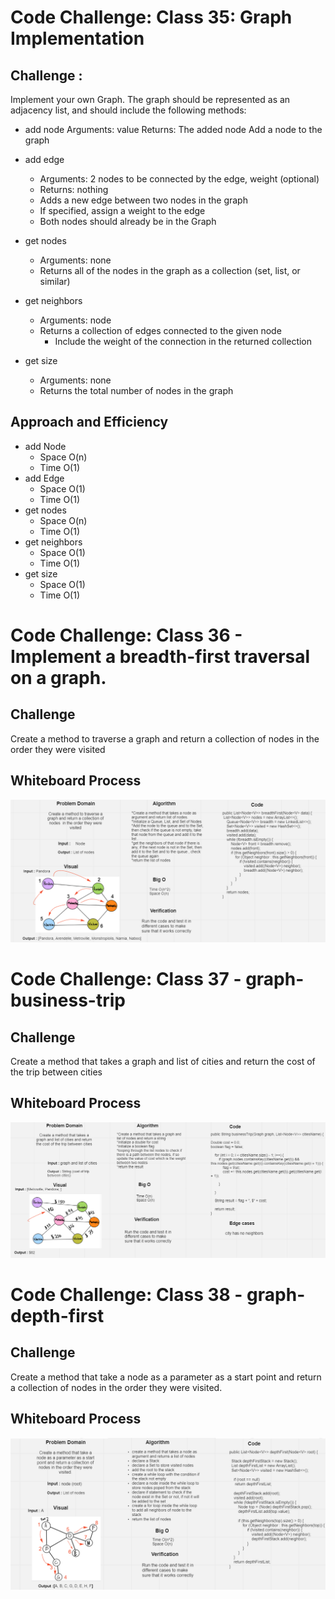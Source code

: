 # Code Challenge: Class 35: Graph Implementation

## Challenge :

Implement your own Graph. The graph should be represented as an adjacency list, and should include the following methods:


- add node
  Arguments: value
  Returns: The added node
  Add a node to the graph 

- add edge
    - Arguments: 2 nodes to be connected by the edge, weight (optional)
    - Returns: nothing
    - Adds a new edge between two nodes in the graph
    - If specified, assign a weight to the edge
    - Both nodes should already be in the Graph
  
- get nodes
    - Arguments: none
    - Returns all of the nodes in the graph as a collection (set, list, or similar)
  
- get neighbors
    - Arguments: node
    -  Returns a collection of edges connected to the given node
       -  Include the weight of the connection in the returned collection
  
- get size
    - Arguments: none
    - Returns the total number of nodes in the graph

## Approach and Efficiency

- add Node
  - Space O(n)
  - Time O(1)
- add Edge
  - Space O(1)
  - Time O(1)
- get nodes
  - Space O(n)
  - Time O(1)
- get neighbors
  - Space O(1)
  - Time O(1)
- get size
  - Space O(1)
  - Time O(1)


# Code Challenge: Class 36 - Implement a breadth-first traversal on a graph.

## Challenge 

Create a method to traverse a graph and return a collection of nodes  in the order they were visited


## Whiteboard Process

![Challenge36](whiteboard/challenge36.PNG)


# Code Challenge: Class 37 - graph-business-trip

## Challenge     

Create a method that takes a graph and list of cities and return the cost of the trip between cities


## Whiteboard Process

![Challenge37](whiteboard/challenge37.PNG)


# Code Challenge: Class 38 - graph-depth-first


## Challenge 

Create a method that take a node as a parameter as a start point and return a collection of nodes in the order they were visited.


## Whiteboard Process

![Challenge38](whiteboard/challenge38.PNG)